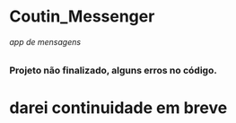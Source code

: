 # Coutin_Messenger
###### app de mensagens
### Projeto não finalizado, alguns erros no código.
<h1> darei continuidade em breve </h1>
